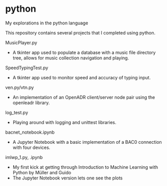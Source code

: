 # python
My explorations in the python language

This repository contains several projects that I completed using python.

MusicPlayer.py

- A tkinter app used to populate a database with a music file directory tree, allows for music collection navigation and playing.

SpeedTypingTest.py

- A tkinter app used to monitor speed and accuracy of typing input.

ven.py/vtn.py

- An implementation of an OpenADR client/server node pair using the openleadr library.

log_test.py

- Playing around with logging and unittest libraries.

bacnet_notebook.ipynb

- A Jupyter Notebook with a basic implementation of a BAC0 connection with four devices.

imlwp_1.py, .ipynb

- My first kick at getting through Introduction to Machine Learning with Python by Müller and Guido
- The Jupyter Notebook version lets one see the plots

